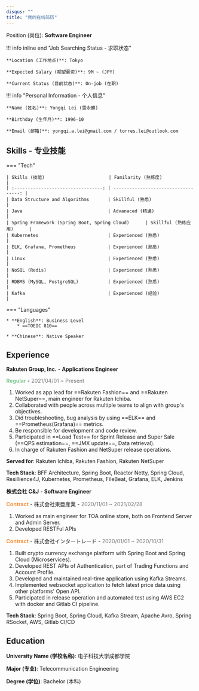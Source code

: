 ```yaml
---
disqus: ""
title: "我的在线简历"
---
```


Position (岗位): **Software Engineer**

!!! info inline end "Job Searching Status - 求职状态"

    **Location (工作地点)**: Tokyo

    **Expected Salary (期望薪资)**: 9M ~ (JPY)

    **Current Status (目前状态)**: On-job (在职)

!!! info "Personal Information - 个人信息"

    **Name (姓名)**: Yongqi Lei (雷永麒)

    **Birthday (生年月)**: 1996-10

    **Email (邮箱)**: yongqi.a.lei@gmail.com / torres.lei@outlook.com

## Skills - 专业技能

=== "Tech"

    | Skills (技能)                        | Familarity (熟练度)                   |
    | :---------------------------------: | -----------------------------------: |
    | Data Structure and Algorithms       | Skillful (熟悉)                       |
    | Java                                | Advanaced (精通)                      |
    | Spring Framework (Spring Boot, Spring Cloud)      | Skillful (熟练应用)      |
    | Kubernetes                          | Experienced (熟悉)                    |
    | ELK, Grafana, Prometheus            | Experienced (熟悉)                    |
    | Linux                               | Experienced (熟悉)                    |
    | NoSQL (Redis)                       | Experienced (熟悉)                    |
    | RDBMS (MySQL, PostgreSQL)           | Experienced (熟悉)                    |
    | Kafka                               | Experienced (经验)                    |

=== "Languages"

    * **English**: Business Level
        * ==TOEIC 810==

    * **Chinese**: Native Speaker

## Experience

**Rakuten Group, Inc.** - **Applications Engineer**
<p><span style="font-weight: bold; color: #7dc58d">Regular</span> - <span style="color: #777">2021/04/01 ~ Present</span></p>

1. Worked as app lead for ==Rakuten Fashion== and ==Rakuten NetSuper==, main engineer for Rakuten Ichiba.
2. Collaborated with people across multiple teams to align with group's objectives.
3. Did troubleshooting, bug analysis by using ==ELK== and ==Prometheus(Grafana)== metrics.
4. Be responsible for development and code review.
5. Participated in ==Load Test== for Sprint Release and Super Sale (==QPS estimation==, ==JMX update==, Data retrieval).
6. In charge of Rakuten Fashion and NetSuper release operations.

**Served for**: Rakuten Ichiba, Rakuten Fashion, Rakuten NetSuper

**Tech Stack**: BFF Architecture, Spring Boot, Reactor Netty, Spring Cloud, Resillience4J, Kubernetes, Prometheus, FileBeat, Grafana, ELK, Jenkins

**株式会社 C&J** - **Software Engineer**
<p><span style="font-weight: bold; color: #f6903a">Contract</span> - 株式会社東亜産業 - <span style="color: #777">2020/11/01 ~ 2021/02/28</span></p>

1. Worked as main engineer for TOA online store, both on Frontend Server and Admin Server.
2. Developed RESTFul APIs 


<p><span style="font-weight: bold; color: #f6903a">Contract</span> - 株式会社インタートレード - <span style="color: #777">2020/01/01 ~ 2020/10/31</span></p>

1. Built crypto currency exchange platform with Spring Boot and Spring Cloud (Microservices).
2. Developed REST APIs of Authentication, part of Trading Functions and Account Profile.
3. Developed and maintained real-time application using Kafka Streams.
4. Implemented websocket application to fetch latest price data using other platforms' Open API.
5. Participated in release operation and automated test using AWS EC2 with docker and Gitlab CI pipeline.

**Tech Stack**: Spring Boot, Spring Cloud, Kafka Stream, Apache Avro, Spring RSocket, AWS, Gitlab CI/CD

## Education

**University Name (学校名称)**: 电子科技大学成都学院

**Major (专业)**: Telecommunication Engineering

**Degree (学位)**: Bachelor (本科)